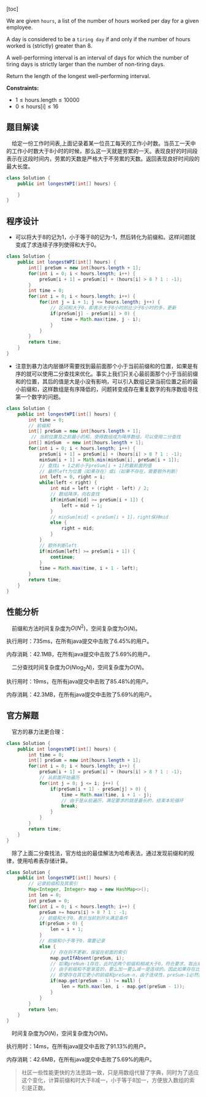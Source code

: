 [toc]

We are given `hours`, a list of the number of hours worked per day for a given employee.

A day is considered to be a `tiring day` if and only if the number of hours worked is (strictly) greater than 8.

A well-performing interval is an interval of days for which the number of tiring days is strictly larger than the number of non-tiring days.

Return the length of the longest well-performing interval.



**Constraints:**

- $1 \le \text{hours.length} \le 10000$
- $0 \le \text{hours[i]} \le 16$



## 题目解读

&emsp;给定一份工作时间表,上面记录着某一位员工每天的工作小时数。当员工一天中的工作小时数大于8小时的时候，那么这一天就是劳累的一天。表现良好的时间段表示在这段时间内，劳累的天数是严格大于不劳累的天数。返回表现良好时间段的最大长度。

```java
class Solution {
    public int longestWPI(int[] hours) {

    }
}
```

## 程序设计

* 可以将大于8的记为1，小于等于8的记为-1，然后转化为前缀和。这样问题就变成了求连续子序列使得和大于0。

```java
class Solution {
    public int longestWPI(int[] hours) {
        int[] preSum = new int[hours.length + 1];
        for(int i = 0; i < hours.length; i++) {
            preSum[i + 1] = preSum[i] + (hours[i] > 8 ? 1 : -1);
        }
        int time = 0;
        for(int i = 0; i < hours.length; i++) {
            for(int j = i + 1; j <= hours.length; j++) {
                // 区间和大于0，即表示大于8小时的比少于8小时的多，更新
                if(preSum[j] - preSum[i] > 0) {
                    time = Math.max(time, j - i);
                }
            }
        }
        return time;
    }
}
```

* 注意到暴力法内层循环需要找到最前面那个小于当前前缀和的位置，如果是有序的就可以使用二分查找来优化。事实上我们只关心最前面那个小于当前前缀和的位置，其后的值是大是小没有影响，可以引入数组记录当前位置之前的最小前缀和，这样数组是有序降低的，问题转变成存在重复数字的有序数组寻找第一个数字的问题。

```java
class Solution {
    public int longestWPI(int[] hours) {
        int time = 0;
        // 前缀和
        int[] preSum = new int[hours.length + 1];
         // 当前位置及之前最小的和，使得数组成为降序数组，可以使用二分查找
        int[] minSum  = new int[hours.length + 1];
        for(int i = 0; i < hours.length; i++) {
            preSum[i + 1] = preSum[i] + (hours[i] > 8 ? 1 : -1);
            minSum[i + 1] = Math.min(minSum[i], preSum[i + 1]);
            // 查找i + 1之前小于preSum[i + 1]的最前面的值
            // 最终left为位置（如果存在）或i（如果不存在，需要额外判断）
            int left = 0, right = i;
            while(left < right) {
                int mid = left + (right - left) / 2;
                // 数组降序，向右查找
                if(minSum[mid] >= preSum[i + 1]) {
                    left = mid + 1;
                } 
                // minSum[mid] < preSum[i + 1]，right保持mid
                else {
                    right = mid;
                }
            }
            // 额外判断left
            if(minSum[left] >= preSum[i + 1]) {
                continue;
            }
            time = Math.max(time, i + 1 - left);
        }
        return time;
    }
}
```

## 性能分析

&emsp;前缀和方法时间复杂度为$O(N^2)$，空间复杂度为$O(N)$。

执行用时：735ms，在所有java提交中击败了6.45%的用户。

内存消耗：42.1MB，在所有java提交中击败了5.69%的用户。

&emsp;二分查找时间复杂度为$O(N\log_2N)$，空间复杂度为$O(N)$。

执行用时：19ms，在所有java提交中击败了85.48%的用户。

内存消耗：42.3MB，在所有java提交中击败了5.69%的用户。

## 官方解题

&emsp;官方的暴力法更合理：

```java
class Solution {
    public int longestWPI(int[] hours) {
        int time = 0;
        int[] preSum = new int[hours.length + 1];
        for(int i = 0; i < hours.length; i++) {
            preSum[i + 1] = preSum[i] + (hours[i] > 8 ? 1 : -1);
            // 从前面开始遍历
            for(int j = 0; j <= i; j++) {
                if(preSum[i + 1] - preSum[j] > 0) {
                    time = Math.max(time, i + 1 - j);
                    // 由于是从前遍历，满足要求的就是最长的，结束本轮循环
                    break;
                }
            }
        }
        return time;
    }
}
```

&emsp;除了上面二分查找法，官方给出的最佳解法为哈希表法，通过发现前缀和的规律，使用哈希表存储计算。

```java
class Solution {
    public int longestWPI(int[] hours) {
        // 记录前缀和及其索引
        Map<Integer, Integer> map = new HashMap<>();
        int len = 0;
        int preSum = 0;
        for(int i = 0; i < hours.length; i++) {
            preSum += hours[i] > 8 ? 1 : -1;
            // 前缀和大于0，表示当前到开头满足条件
            if(preSum > 0) {
                len = i + 1;
            } 
            // 前缀和小于等于0，需要记录
            else {
                // 存在则不更新，保留在前面的索引
                map.putIfAbsent(preSum, i);
                // 如果preNum-1存在，此时这两个前缀和相减大于0，符合要求，取出索引更新
                // 由于前缀和不是渐变的，要么加一要么减一是连续的。因此如果存在比当前preSum小的前缀和，必然存在preSum - 1
                // 即使存在其它更小的前缀和preSum-n，由于连续性，preSum-1必然出现在其前面，也就是说preSum-1到preSum的距离最大
                if(map.get(preSum - 1) != null) {
                    len = Math.max(len, i - map.get(preSum - 1));
                }
            }
        }
        return len;
    }
}
```

&emsp;时间复杂度为$O(N)$，空间复杂度为$O(N)$。

执行用时：14ms，在所有java提交中击败了91.13%的用户。

内存消耗：42.6MB，在所有java提交中击败了5.69%的用户。

> 社区一些性能更快的方法思路一致，只是用数组代替了字典，同时为了适应这个变化，计算前缀和时大于8减一，小于等于8加一，方便放入数组的索引是正数。